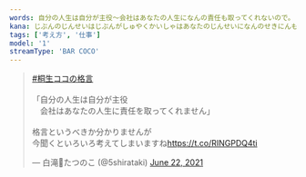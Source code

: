 ```yaml
---
words: 自分の人生は自分が主役〜会社はあなたの人生になんの責任も取ってくれないので。
kana: じぶんのじんせいはじぶんがしゅやくかいしゃはあなたのじんせいになんのせきにんもとってくれないので
tags: ['考え方', '仕事']
model: '1'
streamType: 'BAR COCO'
---
```


<blockquote class="twitter-tweet"><p lang="ja" dir="ltr"><a href="https://twitter.com/hashtag/%E6%A1%90%E7%94%9F%E3%82%B3%E3%82%B3%E3%81%AE%E6%A0%BC%E8%A8%80?src=hash&amp;ref_src=twsrc%5Etfw">#桐生ココの格言</a><br><br>「自分の人生は自分が主役<br>　会社はあなたの人生に責任を取ってくれません」<br><br>格言というべきか分かりませんが<br>今聞くといろいろ考えてしまいますね<a href="https://t.co/RINGPDQ4ti">https://t.co/RINGPDQ4ti</a></p>&mdash; 白滝🐉たつのこ (@5shirataki) <a href="https://twitter.com/5shirataki/status/1407285063205539841?ref_src=twsrc%5Etfw">June 22, 2021</a></blockquote> <script async src="https://platform.twitter.com/widgets.js" charset="utf-8"></script>
